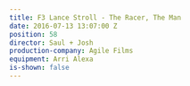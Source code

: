 ```yaml
---
title: F3 Lance Stroll - The Racer, The Man
date: 2016-07-13 13:07:00 Z
position: 58
director: Saul + Josh
production-company: Agile Films
equipment: Arri Alexa
is-shown: false
---
```


